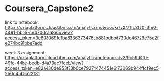 # Coursera_Capstone2

link to notebook: https://dataplatform.cloud.ibm.com/analytics/notebooks/v2/71fc2f80-8fe6-4491-bbb5-ce4700caa8e5/view?access_token=3e808069fe1ba8336373476eb881bdbbd730de46729e75e2fe274bc91bbe7add

week 3 assignment: https://dataplatform.cloud.ibm.com/analytics/notebooks/v2/9c59d0f0-49fc-44be-bedb-d4a73ac7fceb/view?access_token=e82a430de953f73b0ce79274474451e6f73069b944ffcf9ec5250c45b5a22f31
